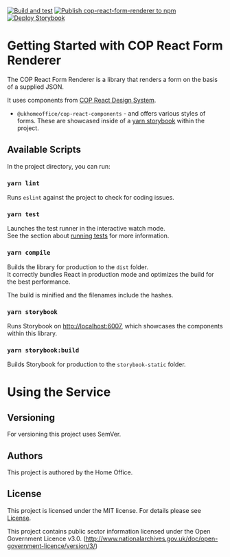 [![Build and test](https://github.com/UKHomeOffice/cop-react-form-renderer/actions/workflows/build-and-test.yml/badge.svg)](https://github.com/UKHomeOffice/cop-react-form-renderer/actions/workflows/build-and-test.yml)
[![Publish cop-react-form-renderer to npm](https://github.com/UKHomeOffice/cop-react-form-renderer/actions/workflows/publish-cop-react-form-renderer-to-npm.yml/badge.svg)](https://github.com/UKHomeOffice/cop-react-form-renderer/actions/workflows/publish-cop-react-form-renderer-to-npm.yml)
[![Deploy Storybook](https://github.com/UKHomeOffice/cop-react-form-renderer/actions/workflows/deploy-storybook.yml/badge.svg)](https://github.com/UKHomeOffice/cop-react-form-renderer/actions/workflows/deploy-storybook.yml)
# Getting Started with COP React Form Renderer

The COP React Form Renderer is a library that renders a form on the basis of a supplied JSON.

It uses components from [COP React Design System](https://github.com/UKHomeOffice/cop-react-design-system).
- `@ukhomeoffice/cop-react-components` - and offers various styles of forms. These are showcased inside of
a [yarn storybook](Storybook) within the project.

## Available Scripts

In the project directory, you can run:

### `yarn lint`

Runs `eslint` against the project to check for coding issues.

### `yarn test`

Launches the test runner in the interactive watch mode.\
See the section about [running tests](https://facebook.github.io/create-react-app/docs/running-tests) for more information.

### `yarn compile`

Builds the library for production to the `dist` folder.\
It correctly bundles React in production mode and optimizes the build for the best performance.

The build is minified and the filenames include the hashes.

### `yarn storybook`

Runs Storybook on [http://localhost:6007](http://localhost:6007), which showcases the components within this library.

### `yarn storybook:build`

Builds Storybook for production to the `storybook-static` folder.

# Using the Service
## Versioning
For versioning this project uses SemVer.

## Authors
This project is authored by the Home Office.

## License
This project is licensed under the MIT license. For details please see [License](./LICENSE).

This project contains public sector information licensed under the Open Government Licence v3.0. (http://www.nationalarchives.gov.uk/doc/open-government-licence/version/3/)
